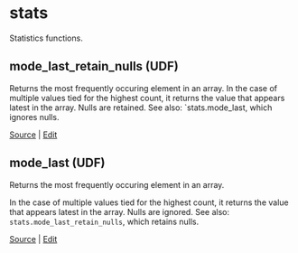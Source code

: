 # stats

Statistics functions.


## mode_last_retain_nulls (UDF)

Returns the most frequently occuring element in an array. In the case
of multiple values tied for the highest count, it returns the
value that appears latest in the array. Nulls are retained.
See also: `stats.mode_last, which ignores
nulls.


[Source](https://github.com/mozilla/bigquery-etl/blob/master/sql/mozfun/stats/mode_last_retain_nulls)  |  [Edit](https://github.com/mozilla/bigquery-etl/edit/master//sql/mozfun/stats/mode_last_retain_nulls/metadata.yaml)



## mode_last (UDF)

Returns the most frequently occuring element in an array.

In the case of multiple values tied for the highest count, it returns
the value that appears latest in the array. Nulls are ignored.
See also: `stats.mode_last_retain_nulls`,
which retains nulls.


[Source](https://github.com/mozilla/bigquery-etl/blob/master/sql/mozfun/stats/mode_last)  |  [Edit](https://github.com/mozilla/bigquery-etl/edit/master//sql/mozfun/stats/mode_last/metadata.yaml)


